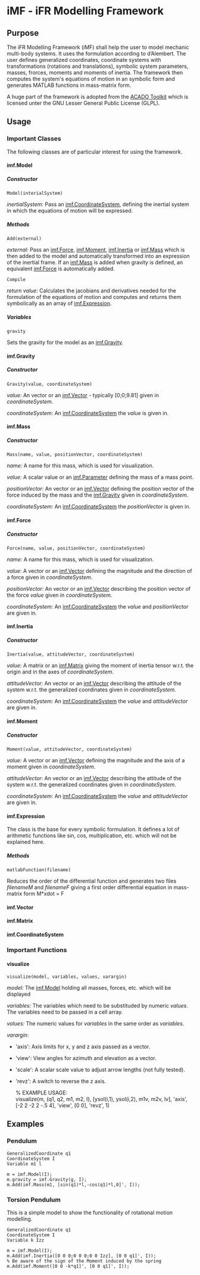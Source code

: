 # iMF - iFR Modelling Framework #

## Purpose ##

The iFR Modelling Framework (iMF) shall help the user to model mechanic multi-body systems. It uses the formulation according to d’Alembert. The user defines generalized coordinates, coordinate systems with transformations (rotations and translations), symbolic system parameters, masses, frorces, moments and moments of inertia. The framework then computes the system's equations of motion in an symbolic form and generates MATLAB functions in mass-matrix form.

A huge part of the framework is adopted from the [ACADO Toolkit](https://acado.github.io/ "ACADO Toolkit") which is licensed unter the GNU Lesser General Public License (GLPL).

## Usage ##
### Important Classes ###

The following classes are of particular interest for using the framework.

#### imf.Model ####

##### Constructor #####
    Model(interialSystem)

*inertialSystem:* Pass an [imf.CoordinateSystem](#imfcoordinateSystem), defining the inertial system in which the equations of motion will be expressed.

##### Methods #####
    Add(external)
*external:* Pass an [imf.Force](#imfforce), [imf.Moment](#imfmoment), [imf.Inertia](#imfinertia) or [imf.Mass](#imfmass) which is then added to the model and automatically transformed into an expression of the inertial frame. If an [imf.Mass](#imfmass) is added when gravity is defined, an equivalent [imf.Force](#imfforce) is automatically added.

	Compile
*return value*: Calculates the jacobians and derivatives needed for the formulation of the equations of motion and computes and returns them symbolically as an array of [imf.Expression](#imfexpression). 

##### Variables #####
	gravity
Sets the gravity for the model as an [imf.Gravity](#imfgravity).


#### imf.Gravity ####

##### Constructor #####
    Gravity(value, coordinateSystem)

*value:* An vector or an [imf.Vector](#imfvector) - typically [0;0;9.81] given in *coordinateSystem*.

*coordinateSystem:* An [imf.CoordinateSystem](#imfcoordinateSystem) the *value* is given in.

#### imf.Mass ####

##### Constructor #####
    Mass(name, value, positionVector, coordinateSystem)

*name:* A name for this mass, which is used for visualization.

*value:* A scalar value or an [imf.Parameter](#imfparameter) defining the mass of a mass point.

*positionVector:* An vector or an [imf.Vector](#imfvector) defining the position vector of the force induced by the mass and the [imf.Gravity](#imfgravity) given in *coordinateSystem*.

*coordinateSystem:* An [imf.CoordinateSystem](#imfcoordinateSystem) the *positionVector* is given in.

#### imf.Force ####

##### Constructor #####
    Force(name, value, positionVector, coordinateSystem)

*name:* A name for this mass, which is used for visualization.

*value:* A vector or an [imf.Vector](#imfvector) defining the magnitude and the direction of a force given in *coordinateSystem*.

*positionVector:* An vector or an [imf.Vector](#imfvector) describing the position vector of the force *value* given in *coordinateSystem*.

*coordinateSystem:* An [imf.CoordinateSystem](#imfcoordinateSystem) the *value* and *positionVector* are given in.

#### imf.Inertia ####

##### Constructor #####
    Inertia(value, attitudeVector, coordinateSystem)

*value:* A matrix or an [imf.Matrix](#imfmatrix) giving the moment of inertia tensor w.r.t. the origin and in the axes of *coordinateSystem*.

*attitudeVector:* An vector or an [imf.Vector](#imfvector) describing the attitude of the system w.r.t. the generalized coordinates given in *coordinateSystem*.

*coordinateSystem:* An [imf.CoordinateSystem](#imfcoordinateSystem) the *value* and *attitudeVector* are given in.

#### imf.Moment ####

##### Constructor #####
    Moment(value, attitudeVector, coordinateSystem)

*value:* A vector or an [imf.Vector](#imfvector) defining the magnitude and the axis of a moment given in *coordinateSystem*.

*attitudeVector:* An vector or an [imf.Vector](#imfvector) describing the attitude of the system w.r.t. the generalized coordinates given in *coordinateSystem*.

*coordinateSystem:* An [imf.CoordinateSystem](#imfcoordinateSystem) the *value* and *attitudeVector* are given in.

#### imf.Expression ####

The class is the base for every symbolic formulation. It defines a lot of arithmetic functions like sin, cos, multiplication, etc. which will not be explained here.
 
##### Methods #####
    matlabFunction(filename)
Reduces the order of the differential function and generates two files *filenameM* and *filenameF* giving a first order differential equation in mass-matrix form M*xdot = F

#### imf.Vector ####
#### imf.Matrix ####
#### imf.CoordinateSystem ####

### Important Functions ###
#### visualize ####
	visualize(model, variables, values, varargin)

*model:* The [imf.Model](#imfmodel) holding all masses, forces, etc. which will be displayed

*variables:* The variables which need to be substituded by numeric *values*. The variables need to be passed in a cell array.

*values:* The numeric values for *variables* in the same order as *variables*.

*varargin:*
 
- 'axis': Axis limits for x, y and z axis passed as a vector.
- 'view': View angles for azimuth and elevation as a vector.
- 'scale': A scalar scale value to adjust arrow lengths (not fully tested).
- 'revz': A switch to reverse the z axis.

    % EXAMPLE USAGE:  
    visualize(m, {q1, q2, m1, m2, l}, [ysol(i,1), ysol(i,2), m1v, m2v, lv], 'axis', [-2 2 -2 2 -.5 4], 'view', [0 0], 'revz', 1)


## Examples ##
### Pendulum ###

    GeneralizedCoordinate q1
    CoordinateSystem I
    Variable m1 l

    m = imf.Model(I);
    m.gravity = imf.Gravity(g, I);
    m.Add(imf.Mass(m1, [sin(q1)*l,-cos(q1)*l,0]', I));

### Torsion Pendulum ###
This is a simple model to show the functionality of rotational motion modelling.

    GeneralizedCoordinate q1
    CoordinateSystem I
    Variable k Izz

    m = imf.Model(I);
    m.Add(imf.Inertia([0 0 0;0 0 0;0 0 Izz], [0 0 q1]', I));
    % Be aware of the sign of the Moment induced by the spring
    m.Add(imf.Moment([0 0 -k*q1]', [0 0 q1]', I)); 
